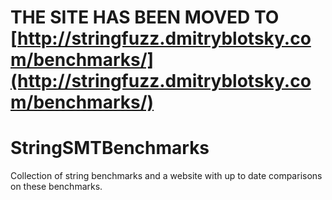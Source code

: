 # THE SITE HAS BEEN MOVED TO [http://stringfuzz.dmitryblotsky.com/benchmarks/](http://stringfuzz.dmitryblotsky.com/benchmarks/)


# StringSMTBenchmarks
Collection of string benchmarks and a website with up to date comparisons on these benchmarks.


